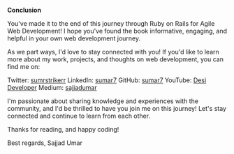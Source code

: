 **Conclusion**

You've made it to the end of this journey through Ruby on Rails for Agile Web Development! I hope you've found the book informative, engaging, and helpful in your own web development journey.

As we part ways, I'd love to stay connected with you! If you'd like to learn more about my work, projects, and thoughts on web development, you can find me on:


Twitter: [sumrstrikerr](https://x.com/sumarstrikerr)
LinkedIn: [sumar7](https://www.linkedin.com/in/sumar7)
GitHub: [sumar7](https://github.com/SUMAR7) 
YouTube: [Desi Developer](https://www.youtube.com/@desi-dev)
Medium: [sajjadumar](https://medium.com/@sajjadumar)


I'm passionate about sharing knowledge and experiences with the community, and I'd be thrilled to have you join me on this journey! Let's stay connected and continue to learn from each other.


Thanks for reading, and happy coding!


Best regards,
Sajjad Umar

